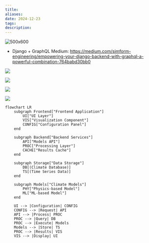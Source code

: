 ```yaml
---
title: 
aliases: 
date: 2024-12-23
tags: 
description:
---
```

![500x600](https://lh7-us.googleusercontent.com/5-P9d9XS7dYIL8rBZO0FCMmBOjSUoa3QGTGrYo2FexVhcjQkytIy6EJZKlC4zb7jOJW0EqL-xa1gdKvEaL-gGnbnBSxHT1g1Oc6AtRo5Ad5lnEYA1QJLIuFkS_xdcgrRl8DObm75v2VO2QqmPxDQReI)

- Django + GraphQL Medium: https://medium.com/simform-engineering/empowering-your-django-backend-with-graphql-a-powerful-combination-764babd30bb0

![](https://miro.medium.com/v2/resize:fit:1222/format:webp/0*elVoHxIj2tG957cE.png)

![](https://miro.medium.com/v2/resize:fit:1400/format:webp/0*zWT8lXrc337WQKtV.png)

![](https://miro.medium.com/v2/resize:fit:1400/format:webp/0*SWHTwOyGUDUDtYqL.png)

![](https://www.fullstackpython.com/img/visuals/web-browser-server-wsgi.png)


```mermaid
flowchart LR
    subgraph Frontend["Frontend Application"]
        UI["UI Layer"]
        VIS["Visualization Component"]
        CONFIG["Configuration Panel"]
    end

    subgraph Backend["Backend Services"]
        API["Models API"]
        PROC["Processing Layer"]
        CACHE["Results Cache"]
    end

    subgraph Storage["Data Storage"]
        DB[(Climate Database)]
        TS[(Time Series Data)]
    end

    subgraph Models["Climate Models"]
        PHY["Physics-based Model"]
        ML["ML-based Model"]
    end

    UI --> |Configuration| CONFIG
    CONFIG --> |Request| API
    API --> |Process| PROC
    PROC --> |Query| DB
    PROC --> |Execute| Models
    Models --> |Store| TS
    PROC --> |Results| VIS
    VIS --> |Display| UI
```
